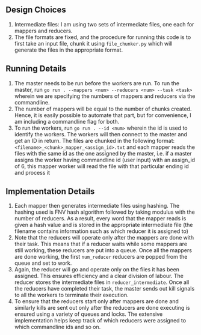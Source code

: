 ## Design Choices

1. Intermediate files: I am using two sets of intermediate files, one each for mappers and reducers.
2. The file formats are fixed, and the procedure for running this code is to first take an input file, chunk it using ```file_chunker.py``` which will generate the files in the appropriate format.

## Running Details

1. The master needs to be run before the workers are run. To run the master, run ```go run . --mappers <num> --reducers <num> --task <task>``` wherein we are specifying the numbers of mappers and reducers via the commandline.
2. The number of mappers will be equal to the number of chunks created. Hence, it is easily possible to automate that part, but for convenience, I am including a commandline flag for both.
3. To run the workers, run ```go run . --id <num>``` wherein the id is used to identify the workers. The workers will then connect to the master and get an ID in return. The files are chunked in the following format: ```<filename>_<chunk>_mapper_<assign_id>.txt``` and each mapper reads the files with the same id as the one assigned by the master, i.e. if a master assigns the worker having commandline id (user input) with an assign_id of 6, this mapper worker will read the file with that particular ending id and process it

## Implementation Details

1. Each mapper then generates intermediate files using hashing. The hashing used is FNV hash algorithm followed by taking modulus with the number of reducers. As a result, every word that the mapper reads is given a hash value and is stored in the appropriate intermediate file (the filename contains information such as which reducer it is assigned to)
2. Note that the reducers will operate only after the mappers are done with their task. This means that if a reducer waits while some mappers are still working, these reducers are put into a queue. Once all the mappers are done working, the first ```num_reducer``` reducers are popped from the queue and set to work.
3. Again, the reducer will go and operate only on the files it has been assigned. This ensures efficiency and a clear division of labour. The reducer stores the intermediate files in ```reducer_intermediate```. Once all the reducers have completed their task, the master sends out kill signals to all the workers to terminate their execution.
4. To ensure that the reducers start only after mappers are done and similarly kills are sent out only after the reducers are done executing is ensured using a variety of queues and locks. The extensive implementation helps keep track of which reducers were assigned to which commandline ids and so on. 